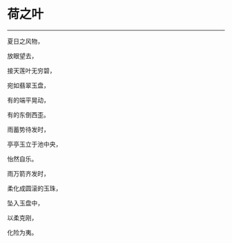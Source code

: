 <!--
 * @Author: 蔡鑫 1058360098@qq.com
 * @Date: 2024-06-25 10:33:13
 * @LastEditors: 蔡鑫 1058360098@qq.com
 * @LastEditTime: 2024-06-25 10:33:22
 * @FilePath: \docsify\docs\articles\poems\p79.md
 * @Description: 这是默认设置,请设置`customMade`, 打开koroFileHeader查看配置 进行设置: https://github.com/OBKoro1/koro1FileHeader/wiki/%E9%85%8D%E7%BD%AE
-->
# 荷之叶
---

夏日之风物，

放眼望去，

接天莲叶无穷碧，

宛如翡翠玉盘，

有的端平晃动，

有的东倒西歪。

雨蓄势待发时，

亭亭玉立于池中央，

怡然自乐。

雨万箭齐发时，

柔化成圆滚的玉珠，

坠入玉盘中，

以柔克刚，

化险为夷。